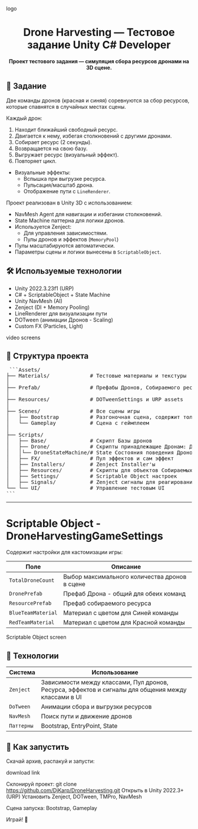 logo

<h1 align="center">Drone Harvesting — Тестовое задание Unity C# Developer</h1>

<p align="center">
  <b>Проект тестового задания — симуляция сбора ресурсов дронами на 3D сцене.</b>
</p>
<p align="center">

## 🎯 Задание

Две команды дронов (красная и синяя) соревнуются за сбор ресурсов, которые спавнятся в случайных местах сцены.

Каждый дрон:
1. Находит ближайший свободный ресурс.
2. Двигается к нему, избегая столкновений с другими дронами.
3. Собирает ресурс (2 секунды).
4. Возвращается на свою базу.
5. Выгружает ресурс (визуальный эффект).
6. Повторяет цикл.

- Визуальные эффекты:
  - Вспышка при выгрузке ресурса.
  - Пульсация/масштаб дрона.
  - Отображение пути с `LineRenderer`.

Проект реализован в Unity 3D с использованием:
- NavMesh Agent для навигации и избегании столкновений.
- State Machine паттерна для логики дронов.
- Используется Zenject:
  - Для управления зависимостями.
  - Пулы дронов и эффектов (`MemoryPool`)
- Пулы масштабируются автоматически.
- Параметры сцены и логики вынесены в `ScriptableObject`.

## 🛠 Используемые технологии

- Unity 2022.3.23f1 (URP)
- C# + ScriptableObject + State Machine
- Unity NavMesh (AI)
- Zenject (DI + Memory Pooling)
- LineRenderer для визуализации пути
- DOTween (анимации Дронов - Scaling)
- Custom FX (Particles, Light)

video
screens

## 📁 Структура проекта
<pre> ```Assets/
├── Materials/             # Тестовые материалы и текстуры
│
├── Prefab/                # Префабы Дронов, Собираемого ресурса и эффекта выгрузки. А также DroneHarvestingGameSettings - настройки игры (подробности чуть ниже)
│
├── Resources/             # DOTweenSettings и URP assets
│
├── Scenes/                # Все сцены игры 
│   ├── Bootstrap          # Разгоночная сцена, содержит только загрузочный экран, с неё запускаются все остальные сцены
│   └── Gameplay           # Сцена с геймплеем
│
├── Scripts/
│   ├── Base/              # Скрипт Базы дронов
│   ├── Drone/             # Скрипты принадлежащие Дронам: Данные, Пул дронов, Сервис создания и удаления, Выбор внешнего вида от команды
│   │└── DroneStateMachine/# State Состояния поведения Дронов
│   ├── FX/                # Пул эффектов и сам эффект
│   ├── Installers/        # Zenject Installer'ы
│   ├── Resources/         # Скрипты для объектов Собираемых ресурсов и их пула
│   ├── Settings/          # Scriptable Object настроек
│   ├── Signals/           # Zenject сигналы для реагирования на тустовый UI, для примера
└── └── UI/                # Управление тестовым UI
``` </pre>
---

# Scriptable Object - DroneHarvestingGameSettings
Содержит настройки для кастомизации игры:

| Поле                    | Описание                                      |
|-------------------------|-----------------------------------------------|
| `TotalDroneCount`       | Выбор максимального количества дронов в сцене |
| `DronePrefab`           | Префаб Дрона - общий для обеих команд         |
| `ResourcePrefab`        | Префаб собираемого ресурса                    |
| `BlueTeamMaterial`      | Материал с цветом для Синей команды           |
| `RedTeamMaterial`       | Материал с цветом для Красной команды         |

Scriptable Object screen

## 🧪 Технологии

| Система         | Использование                                                                                       |
|-----------------|-----------------------------------------------------------------------------------------------------|
| `Zenject`       | Зависимости между классами, Пул дронов, Ресурса, эффектов и сигналы для общения между классами в UI |
| `DoTween`       | Анимации сбора и выгрузки ресурсов                                                                  |
| `NavMesh`       | Поиск пути и движение дронов                                                                        |
| `Паттерны`      | Bootstrap, EntryPoint, State                                                                        |


## 🧾 Как запустить

Скачай архив, распакуй и запусти:

download link


Склонируй проект:
git clone https://github.com/DjKarp/DroneHarvesting.git
Открыть в Unity 2022.3+ (URP)
Установить Zenject, DOTween, TMPro, NavMesh

Сцена запуска: Bootstrap, Gameplay

Играй! 🎉

